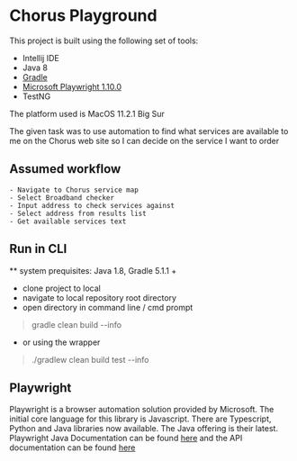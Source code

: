 # Chorus Playground
This project is built using the following set of tools:
- Intellij IDE
- Java 8
- [Gradle](https://gradle.org/install/)
- [Microsoft Playwright 1.10.0](https://github.com/microsoft/playwright-java)
- TestNG

The platform used is MacOS 11.2.1 Big Sur

The given task was to use automation to find what services are available to me on the 
Chorus web site so I can decide on the service I want to order

## Assumed workflow
    - Navigate to Chorus service map
    - Select Broadband checker
    - Input address to check services against
    - Select address from results list
    - Get available services text

## Run in CLI
** system prequisites: Java 1.8, Gradle 5.1.1 +

- clone project to local
- navigate to local repository root directory
- open directory in command line / cmd prompt
> gradle clean build --info
- or using the wrapper
> ./gradlew clean build test --info
  
## Playwright
Playwright is a browser automation solution provided by Microsoft. The initial core language for this library
is Javascript. There are Typescript, Python and Java libraries now available. The Java offering is their
latest. Playwright Java Documentation can be found [here](https://playwright.dev/java/docs/intro) and the API
documentation can be found [here](https://playwright.dev/java/docs/api/class-playwright)
